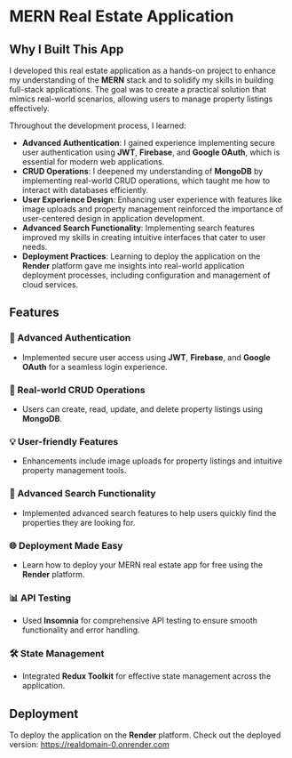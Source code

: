 # MERN Real Estate Application

## Why I Built This App

I developed this real estate application as a hands-on project to enhance my understanding of the **MERN** stack and to solidify my skills in building full-stack applications. The goal was to create a practical solution that mimics real-world scenarios, allowing users to manage property listings effectively.

Throughout the development process, I learned:

- **Advanced Authentication**: I gained experience implementing secure user authentication using **JWT**, **Firebase**, and **Google OAuth**, which is essential for modern web applications.
- **CRUD Operations**: I deepened my understanding of **MongoDB** by implementing real-world CRUD operations, which taught me how to interact with databases efficiently.
- **User Experience Design**: Enhancing user experience with features like image uploads and property management reinforced the importance of user-centered design in application development.
- **Advanced Search Functionality**: Implementing search features improved my skills in creating intuitive interfaces that cater to user needs.
- **Deployment Practices**: Learning to deploy the application on the **Render** platform gave me insights into real-world application deployment processes, including configuration and management of cloud services.

## Features

### 🔑 Advanced Authentication
- Implemented secure user access using **JWT**, **Firebase**, and **Google OAuth** for a seamless login experience.

### 🏡 Real-world CRUD Operations
- Users can create, read, update, and delete property listings using **MongoDB**.

### 💡 User-friendly Features
- Enhancements include image uploads for property listings and intuitive property management tools.

### 🚀 Advanced Search Functionality
- Implemented advanced search features to help users quickly find the properties they are looking for.

### 🌐 Deployment Made Easy
- Learn how to deploy your MERN real estate app for free using the **Render** platform.

### 📊 API Testing
- Used **Insomnia** for comprehensive API testing to ensure smooth functionality and error handling.

### 🛠️ State Management
- Integrated **Redux Toolkit** for effective state management across the application.

## Deployment

To deploy the application on the **Render** platform. Check out the deployed version: https://realdomain-0.onrender.com
